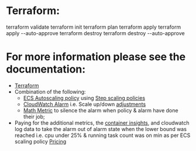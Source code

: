 # Terraform:
terraform validate
terraform init
terraform plan
terraform apply
terraform apply --auto-approve
terraform destroy
terraform destroy --auto-approve

# For more information please see the documentation:
- [Terraform](https://registry.terraform.io/providers/hashicorp/aws/latest/docs)
- Combination of the following:
  - [ECS Autoscaling policy](https://docs.aws.amazon.com/AmazonECS/latest/developerguide/service-auto-scaling.html) using [Step scaling policies](https://docs.aws.amazon.com/AmazonECS/latest/developerguide/service-autoscaling-stepscaling.html)
  - [CloudWatch Alarm](https://docs.aws.amazon.com/AmazonCloudWatch/latest/monitoring/AlarmThatSendsEmail.html) i.e. Scale up/down [adjustments](https://docs.aws.amazon.com/autoscaling/ec2/userguide/as-scaling-simple-step.html)
  - [Math Metric](https://docs.aws.amazon.com/AmazonCloudWatch/latest/monitoring/Create-alarm-on-metric-math-expression.html) to silence the alarm when policy & alarm have done their job;
- Paying for the additional metrics, the [container insights](https://docs.aws.amazon.com/AmazonCloudWatch/latest/monitoring/ContainerInsights.html), and cloudwatch log data to take the alarm out of alarm state when the lower bound was reached i.e. cpu under 25% & running task count was on min as per ECS scaling policy [Pricing](https://aws.amazon.com/cloudwatch/pricing/)
